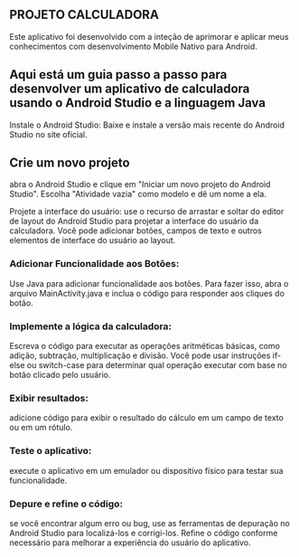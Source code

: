 ## PROJETO CALCULADORA 

Este aplicativo foi desenvolvido com a inteção de aprimorar e aplicar meus conhecimentos com desenvolvimento Mobile Nativo para Android.

## Aqui está um guia passo a passo para desenvolver um aplicativo de calculadora usando o Android Studio e a linguagem Java

Instale o Android Studio: Baixe e instale a versão mais recente do Android Studio no site oficial.

## Crie um novo projeto 
abra o Android Studio e clique em "Iniciar um novo projeto do Android Studio". Escolha "Atividade vazia" como modelo e dê um nome a ela.

Projete a interface do usuário: use o recurso de arrastar e soltar do editor de layout do Android Studio para projetar a interface do usuário da calculadora. 
Você pode adicionar botões, campos de texto e outros elementos de interface do usuário ao layout.

### Adicionar Funcionalidade aos Botões: 
Use Java para adicionar funcionalidade aos botões. Para fazer isso, abra o arquivo MainActivity.java e inclua o código para responder aos cliques do botão.

### Implemente a lógica da calculadora: 
Escreva o código para executar as operações aritméticas básicas, como adição, subtração, multiplicação e divisão. 
Você pode usar instruções if-else ou switch-case para determinar qual operação executar com base no botão clicado pelo usuário.

### Exibir resultados: 
adicione código para exibir o resultado do cálculo em um campo de texto ou em um rótulo.

### Teste o aplicativo: 
execute o aplicativo em um emulador ou dispositivo físico para testar sua funcionalidade.

### Depure e refine o código: 
se você encontrar algum erro ou bug, use as ferramentas de depuração no Android Studio para localizá-los e corrigi-los. 
Refine o código conforme necessário para melhorar a experiência do usuário do aplicativo.

